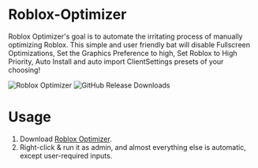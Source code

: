 # Roblox-Optimizer
Roblox Optimizer's goal is to automate the irritating process of manually optimizing Roblox. This simple and user friendly bat will disable Fullscreen Optimizations, Set the Graphics Preference to high, Set Roblox to High Priority, Auto Install and auto import ClientSettings presets of your choosing!

![Roblox Optimizer](https://github.com/user-attachments/assets/2f830344-d62a-4901-86cc-b1559822cb02)
![GitHub Release Downloads](https://img.shields.io/github/downloads/QuakedK/Roblox-Optimizer/total)

# Usage
1. Download [Roblox Optimizer](https://github.com/QuakedK/Roblox-Optimizer/releases/download/Robloxgame/Roblox-Optimizer-V1.5.bat).
2. Right-click & run it as admin, and almost everything else is automatic, except user-required inputs.
